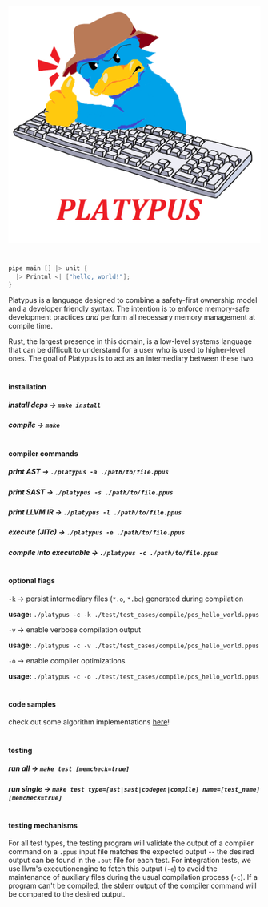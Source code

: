 ![oink](logo.png)

#

```c
pipe main [] |> unit {
  |> Printnl <| ["hello, world!"];
}
```


Platypus is a language designed to combine a safety-first ownership model and a developer friendly syntax. The intention is to enforce memory-safe development practices *and* perform all necessary memory management at compile time.

Rust, the largest presence in this domain, is a low-level systems language that can be difficult to understand for a user who is used to higher-level ones. The goal of Platypus is to act as an intermediary between these two.

#

#### installation
##### install deps &rarr; ```make install```
##### compile &rarr; ```make```

#

#### compiler commands
##### print AST &rarr; ```./platypus -a ./path/to/file.ppus```
##### print SAST &rarr; ```./platypus -s ./path/to/file.ppus```
##### print LLVM IR &rarr; ```./platypus -l ./path/to/file.ppus```
##### execute (JITc) &rarr; ```./platypus -e ./path/to/file.ppus```
##### compile into executable &rarr; ```./platypus -c ./path/to/file.ppus```

#

#### optional flags
```-k``` &rarr; persist intermediary files (```*.o```, ```*.bc```) generated during compilation

**usage:** ```./platypus -c -k ./test/test_cases/compile/pos_hello_world.ppus```

```-v``` &rarr; enable verbose compilation output

**usage:** ```./platypus -c -v ./test/test_cases/compile/pos_hello_world.ppus```

```-o``` &rarr; enable compiler optimizations

**usage:** ```./platypus -c -o ./test/test_cases/compile/pos_hello_world.ppus```

#

#### code samples
check out some algorithm implementations [here](https://github.com/dolpm/platypus/tree/main/examples)!

#

#### testing
##### run all &rarr; ```make test [memcheck=true]```
##### run single &rarr; ```make test type=[ast|sast|codegen|compile] name=[test_name] [memcheck=true]```

#

#### testing mechanisms
For all test types, the testing program will validate the output of
a compiler command on a ```.ppus``` input file matches the expected output -- the desired output can be found in the ```.out``` file for each test.  For integration tests, we use llvm's executionengine to fetch this output (```-e```) to avoid the maintenance of auxiliary files during the usual compilation process (```-c```). If a program can't be compiled, the stderr output of the compiler command will be compared to the desired output.